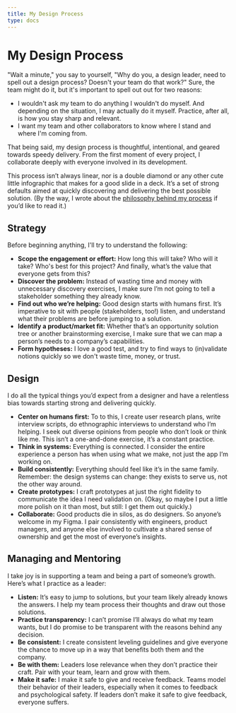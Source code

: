 ```yaml
---
title: My Design Process
type: docs
---
```

# My Design Process

"Wait a minute," you say to yourself, "Why do you, a design leader, need to spell out a design process? Doesn't your team do that work?" Sure, the team might do it, but it's important to spell out out for two reasons:

- I wouldn't ask my team to do anything I wouldn't do myself. And depending on the situation, I may actually do it myself. Practice, after all, is how you stay sharp and relevant.
- I want my team and other collaborators to know where I stand and where I'm coming from.

That being said, my design process is thoughtful, intentional, and geared towards speedy delivery. From the first moment of every project, I collaborate deeply with everyone involved in its development.

This process isn’t always linear, nor is a double diamond or any other cute little infographic that makes for a good slide in a deck. It’s a set of strong defaults aimed at quickly discovering and delivering the best possible solution. (By the way, I wrote about the [philosophy behind my process](https://personal-site-95b339.webflow.io/project/design-philosophy) if you’d like to read it.)

## Strategy

Before beginning anything, I'll try to understand the following:

- **Scope the engagement or effort:** How long this will take? Who will it take? Who's best for this project? And finally, what’s the value that everyone gets from this?
- **Discover the problem:** Instead of wasting time and money with unnecessary discovery exercises, I make sure I’m not going to tell a stakeholder something they already know.
- **Find out who we’re helping:** Good design starts with humans first. It’s imperative to sit with people (stakeholders, too!) listen, and understand what their problems are before jumping to a solution.
- **Identify a product/market fit:** Whether that’s an opportunity solution tree or another brainstorming exercise, I make sure that we can map a person’s needs to a company’s capabilities.
- **Form hypotheses:** I love a good test, and try to find ways to (in)validate notions quickly so we don't waste time, money, or trust.

## Design

I do all the typical things you’d expect from a designer and have a relentless bias towards starting strong and delivering quickly.

- **Center on humans first:** To to this, I create user research plans, write interview scripts, do ethnographic interviews to understand who I’m helping. I seek out diverse opinions from people who don’t look or think like me. This isn’t a one-and-done exercise, it’s a constant practice.
- **Think in systems:** Everything is connected. I consider the entire experience a person has when using what we make, not just the app I’m working on.
- **Build consistently:** Everything should feel like it’s in the same family. Remember: the design systems can change: they exists to serve us, not the other way around.
- **Create prototypes:** I craft prototypes at just the right fidelity to communicate the idea I need validation on. (Okay, so maybe I put a little more polish on it than most, but still: I get them out quickly.)
- **Collaborate:** Good products die in silos, as do designers. So anyone’s welcome in my Figma. I pair consistently with engineers, product managers, and anyone else involved to cultivate a shared sense of ownership and get the most of everyone’s insights.

## Managing and Mentoring

I take joy is in supporting a team and being a part of someone’s growth. Here’s what I practice as a leader:

- **Listen:** It’s easy to jump to solutions, but your team likely already knows the answers. I help my team process their thoughts and draw out those solutions.
- **Practice transparency:** I can’t promise I’ll always do what my team wants, but I do promise to be transparent with the reasons behind any decision.
- **Be consistent:** I create consistent leveling guidelines and give everyone the chance to move up in a way that benefits both them and the company.
- **Be with them:** Leaders lose relevance when they don’t practice their craft. Pair with your team, learn and grow with them.
- **Make it safe:** I make it safe to give and receive feedback. Teams model their behavior of their leaders, especially when it comes to feedback and psychological safety. If leaders don’t make it safe to give feedback, everyone suffers.